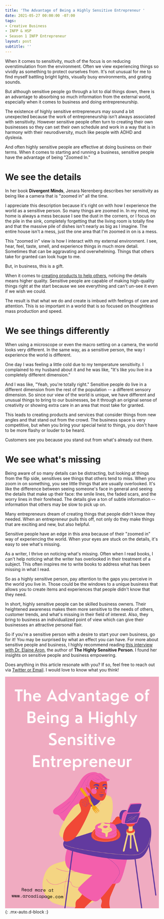 ```yaml
---
title: 'The Advantage of Being a Highly Sensitive Entrepreneur '
date: 2021-05-27 00:00:00 -07:00
tags:
- Creative Business
- INFP & HSP
- Season 1 INFP Entrepreneur
layout: post
subtitle: ''
---
```


When it comes to sensitivity, much of the focus is on reducing overstimulation from the environment. Often we view experiencing things so vividly as something to protect ourselves from. It's not unusual for me to find myself battling bright lights, visually busy environments, and grating sounds.

But although sensitive people go through a lot to dial things down, there is an advantage to absorbing so much information from the external world, especially when it comes to business and doing entrepreneurship.

The existence of highly sensitive entrepreneurs may sound a bit unexpected because the work of entrepreneurship isn't always associated with sensitivity. However sensitive people often turn to creating their own businesses so they can set their own schedule and work in a way that is in harmony with their neurodiversity, much like people with ADHD and dyslexia.

And often highly sensitive people are effective at doing business on their terms. When it comes to starting and running a business, sensitive people have the advantage of being "Zoomed In."

# We see the details

In her book **Divergent Minds**, Jenara Nerenberg describes her sensitivity as being like a camera that is "zoomed in" all the time.

I appreciate this description because it's right on with how I experience the world as a sensitive person. So many things are zoomed in. In my mind, my home is always a mess because I see the dust in the corners, or I focus on the pile in the sink, completely forgetting that the living room is totally fine and that the massive pile of dishes isn't nearly as big as I imagine. The entire house isn't a mess, just the one area that I'm zoomed in on is a mess.

This "zoomed in" view is how I interact with my external environment. I see, hear, feel, taste, smell, and experience things in much more detail. Sometimes that can be aggravating and overwhelming. Things that others take for granted can look huge to me.

But, in business, this is a gift.

When it comes to [creating products to help others](https://arcadiapage.com/2021-04-29-the-one-tip-that-made-me-a-much-better-infp-entrepreneur/), noticing the details means higher quality. Sensitive people are capable of making high-quality things right at the start because we see everything and can't un-see it even if we wish we could.

The result is that what we do and create is imbued with feelings of care and attention. This is so important in a world that is so focused on thoughtless mass production and speed.

# We see things differently

When using a microscope or even the macro setting on a camera, the world looks very different. In the same way, as a sensitive person, the way I experience the world is different.

One day I was feeling a little cold due to my temperature sensitivity. I complained to my husband about it and he was like, "It's like you live in a completely different dimension."

And I was like, "Yeah, you're totally right." Sensitive people do live in a different dimension from the rest of the population -- a different sensory dimension. So since our view of the world is unique, we have different and unusual things to bring to our businesses, be it through an original sense of creativity or showing extra care in an area that most take for granted.

This leads to creating products and services that consider things from new angles and that stand out from the crowd. The business space is very competitive, but when you bring your special twist to things, you don't have to be more flashy or louder to be heard.

Customers see you because you stand out from what's already out there.

# We see what's missing

Being aware of so many details can be distracting, but looking at things from the flip side, sensitives see things that others tend to miss. When you zoom in on something, you see little things that are usually overlooked. It's like the difference between seeing someone's face in general and seeing the details that make up their face: the smile lines, the faded scars, and the worry lines in their forehead. The details give a ton of subtle information -- information that others may be slow to pick up on.

Many entrepreneurs dream of creating things that people didn't know they needed. When an entrepreneur pulls this off, not only do they make things that are exciting and new, but also helpful.

Sensitive people have an edge in this area because of their "zoomed in" way of experiencing the world. When your eyes are stuck on the details, it's easy to see what's missing.

As a writer, I thrive on noticing what's missing. Often when I read books, I can't help noticing what the writer has overlooked in their treatment of a subject. This often inspires me to write books to address what has been missing in what I read.

So as a highly sensitive person, pay attention to the gaps you perceive in the world you live in. Those could be the windows to a unique business that allows you to create items and experiences that people didn't know that they need.

In short, highly sensitive people can be skilled business owners. Their heightened awareness makes them more sensitive to the needs of others, customer trends, and what's missing in their field of interest. Also, they bring to business an individualized point of view which can give their businesses an attractive personal flair.

So if you're a sensitive person with a desire to start your own business, go for it! You may be surprised by what an effect you can have. For more about sensitive people and business, I highly recommend reading [this interview with Dr. Elaine Aron](https://www.forbes.com/sites/melodywilding/2020/04/13/why-highly-sensitive-people-make-the-best-leaders-according-to-a-psychologist/?sh=479b6abd5db9), the author of **The Highly Sensitive Person**. I found her insights on sensitive people and business empowering.

Does anything in this article resonate with you? If so, feel free to reach out via [Twitter or Email](https://arcadiapage.com/talk/). I would love to know what you think!

![](/uploads/highly-sensitive-entrepreneur-advantage.png){: .mx-auto.d-block :}